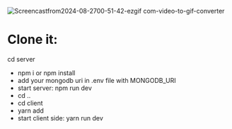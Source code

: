 ![Screencastfrom2024-08-2700-51-42-ezgif com-video-to-gif-converter](https://github.com/user-attachments/assets/60869700-0914-4cb8-a6f6-5a06b6eb7d08)


#  Clone it:
cd server
* npm i or npm install
* add your mongodb uri in .env file with MONGODB_URI
* start server: npm run dev
* cd ..
* cd client
* yarn add
* start client side: yarn run dev

